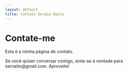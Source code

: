 ```yaml
---
layout: default
title: Contato Sergio Naito
---
```


<div id="contact">
  <h1 class="pageTitle">Contate-me</h1>
  <div class="contactContent">
    <p class="intro">Esta é a minha página de contato.  </p>
    <p>Se você quiser conversar comigo, sinta-se à vontade para sernaito@gmail.com. Aproveite!</p>
  </div>
  
</div>
